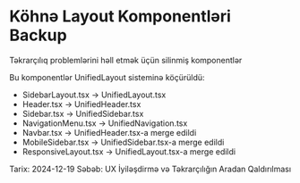 # Köhnə Layout Komponentləri Backup
Təkrarçılıq problemlərini həll etmək üçün silinmiş komponentlər

Bu komponentlər UnifiedLayout sisteminə köçürüldü:
- SidebarLayout.tsx → UnifiedLayout.tsx
- Header.tsx → UnifiedHeader.tsx  
- Sidebar.tsx → UnifiedSidebar.tsx
- NavigationMenu.tsx → UnifiedNavigation.tsx
- Navbar.tsx → UnifiedHeader.tsx-a merge edildi
- MobileSidebar.tsx → UnifiedSidebar.tsx-a merge edildi
- ResponsiveLayout.tsx → UnifiedLayout.tsx-a merge edildi

Tarix: 2024-12-19
Səbəb: UX İyiləşdirmə və Təkrarçılığın Aradan Qaldırılması